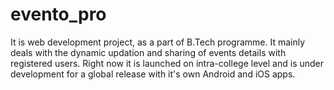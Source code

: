 # evento_pro

It is web development project, as a part of B.Tech programme. It mainly deals with the dynamic updation and sharing of events details with registered users. Right now it is launched on intra-college level and is under development for a global release with it's own Android and iOS apps.
